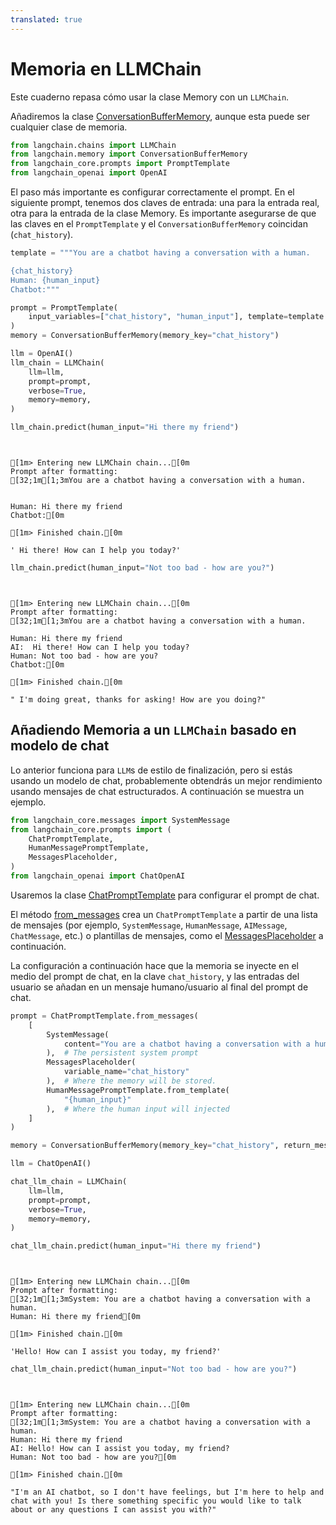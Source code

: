 ```yaml
---
translated: true
---
```


# Memoria en LLMChain

Este cuaderno repasa cómo usar la clase Memory con un `LLMChain`.

Añadiremos la clase [ConversationBufferMemory](https://api.python.langchain.com/en/latest/memory/langchain.memory.buffer.ConversationBufferMemory.html#langchain.memory.buffer.ConversationBufferMemory), aunque esta puede ser cualquier clase de memoria.

```python
from langchain.chains import LLMChain
from langchain.memory import ConversationBufferMemory
from langchain_core.prompts import PromptTemplate
from langchain_openai import OpenAI
```

El paso más importante es configurar correctamente el prompt. En el siguiente prompt, tenemos dos claves de entrada: una para la entrada real, otra para la entrada de la clase Memory. Es importante asegurarse de que las claves en el `PromptTemplate` y el `ConversationBufferMemory` coincidan (`chat_history`).

```python
template = """You are a chatbot having a conversation with a human.

{chat_history}
Human: {human_input}
Chatbot:"""

prompt = PromptTemplate(
    input_variables=["chat_history", "human_input"], template=template
)
memory = ConversationBufferMemory(memory_key="chat_history")
```

```python
llm = OpenAI()
llm_chain = LLMChain(
    llm=llm,
    prompt=prompt,
    verbose=True,
    memory=memory,
)
```

```python
llm_chain.predict(human_input="Hi there my friend")
```

```output


[1m> Entering new LLMChain chain...[0m
Prompt after formatting:
[32;1m[1;3mYou are a chatbot having a conversation with a human.


Human: Hi there my friend
Chatbot:[0m

[1m> Finished chain.[0m
```

```output
' Hi there! How can I help you today?'
```

```python
llm_chain.predict(human_input="Not too bad - how are you?")
```

```output


[1m> Entering new LLMChain chain...[0m
Prompt after formatting:
[32;1m[1;3mYou are a chatbot having a conversation with a human.

Human: Hi there my friend
AI:  Hi there! How can I help you today?
Human: Not too bad - how are you?
Chatbot:[0m

[1m> Finished chain.[0m
```

```output
" I'm doing great, thanks for asking! How are you doing?"
```

## Añadiendo Memoria a un `LLMChain` basado en modelo de chat

Lo anterior funciona para `LLM`s de estilo de finalización, pero si estás usando un modelo de chat, probablemente obtendrás un mejor rendimiento usando mensajes de chat estructurados. A continuación se muestra un ejemplo.

```python
from langchain_core.messages import SystemMessage
from langchain_core.prompts import (
    ChatPromptTemplate,
    HumanMessagePromptTemplate,
    MessagesPlaceholder,
)
from langchain_openai import ChatOpenAI
```

Usaremos la clase [ChatPromptTemplate](https://api.python.langchain.com/en/latest/prompts/langchain_core.prompts.chat.ChatPromptTemplate.html?highlight=chatprompttemplate) para configurar el prompt de chat.

El método [from_messages](https://api.python.langchain.com/en/latest/prompts/langchain_core.prompts.chat.ChatPromptTemplate.html#langchain_core.prompts.chat.ChatPromptTemplate.from_messages) crea un `ChatPromptTemplate` a partir de una lista de mensajes (por ejemplo, `SystemMessage`, `HumanMessage`, `AIMessage`, `ChatMessage`, etc.) o plantillas de mensajes, como el [MessagesPlaceholder](https://api.python.langchain.com/en/latest/prompts/langchain_core.prompts.chat.MessagesPlaceholder.html#langchain_core.prompts.chat.MessagesPlaceholder) a continuación.

La configuración a continuación hace que la memoria se inyecte en el medio del prompt de chat, en la clave `chat_history`, y las entradas del usuario se añadan en un mensaje humano/usuario al final del prompt de chat.

```python
prompt = ChatPromptTemplate.from_messages(
    [
        SystemMessage(
            content="You are a chatbot having a conversation with a human."
        ),  # The persistent system prompt
        MessagesPlaceholder(
            variable_name="chat_history"
        ),  # Where the memory will be stored.
        HumanMessagePromptTemplate.from_template(
            "{human_input}"
        ),  # Where the human input will injected
    ]
)

memory = ConversationBufferMemory(memory_key="chat_history", return_messages=True)
```

```python
llm = ChatOpenAI()

chat_llm_chain = LLMChain(
    llm=llm,
    prompt=prompt,
    verbose=True,
    memory=memory,
)
```

```python
chat_llm_chain.predict(human_input="Hi there my friend")
```

```output


[1m> Entering new LLMChain chain...[0m
Prompt after formatting:
[32;1m[1;3mSystem: You are a chatbot having a conversation with a human.
Human: Hi there my friend[0m

[1m> Finished chain.[0m
```

```output
'Hello! How can I assist you today, my friend?'
```

```python
chat_llm_chain.predict(human_input="Not too bad - how are you?")
```

```output


[1m> Entering new LLMChain chain...[0m
Prompt after formatting:
[32;1m[1;3mSystem: You are a chatbot having a conversation with a human.
Human: Hi there my friend
AI: Hello! How can I assist you today, my friend?
Human: Not too bad - how are you?[0m

[1m> Finished chain.[0m
```

```output
"I'm an AI chatbot, so I don't have feelings, but I'm here to help and chat with you! Is there something specific you would like to talk about or any questions I can assist you with?"
```

